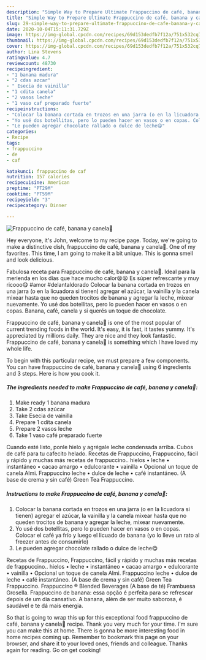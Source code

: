 ```yaml
---
description: "Simple Way to Prepare Ultimate Frappuccino de café, banana y canela🤗"
title: "Simple Way to Prepare Ultimate Frappuccino de café, banana y canela🤗"
slug: 29-simple-way-to-prepare-ultimate-frappuccino-de-cafe-banana-y-canela
date: 2020-10-04T15:11:31.729Z
image: https://img-global.cpcdn.com/recipes/69d153dedfb7f12a/751x532cq70/frappuccino-de-cafe-banana-y-canela🤗-foto-principal.jpg
thumbnail: https://img-global.cpcdn.com/recipes/69d153dedfb7f12a/751x532cq70/frappuccino-de-cafe-banana-y-canela🤗-foto-principal.jpg
cover: https://img-global.cpcdn.com/recipes/69d153dedfb7f12a/751x532cq70/frappuccino-de-cafe-banana-y-canela🤗-foto-principal.jpg
author: Lina Stevens
ratingvalue: 4.7
reviewcount: 48730
recipeingredient:
- "1 banana madura"
- "2 cdas azcar"
- " Esecia de vainilla"
- "1 cdita canela"
- "2 vasos leche"
- "1 vaso caf preparado fuerte"
recipeinstructions:
- "Colocar la banana cortada en trozos en una jarra (o en la licuadora si tienen) agregar el azúcar, la vainilla y la canela mixear hasta que no queden trocitos de banana y agregar la leche, mixear nuevamente."
- "Yo usé dos botellitas, pero lo pueden hacer en vasos o en copas. Colocar el café ya frío y luego el licuado de banana (yo lo lleve un rato al freezer antes de consumirlo)"
- "Le pueden agregar chocolate rallado o dulce de leche😋"
categories:
- Recipe
tags:
- frappuccino
- de
- caf

katakunci: frappuccino de caf 
nutrition: 157 calories
recipecuisine: American
preptime: "PT29M"
cooktime: "PT59M"
recipeyield: "3"
recipecategory: Dinner

---
```



![Frappuccino de café, banana y canela🤗](https://img-global.cpcdn.com/recipes/69d153dedfb7f12a/751x532cq70/frappuccino-de-cafe-banana-y-canela🤗-foto-principal.jpg)

Hey everyone, it's John, welcome to my recipe page. Today, we're going to make a distinctive dish, frappuccino de café, banana y canela🤗. One of my favorites. This time, I am going to make it a bit unique. This is gonna smell and look delicious.

Fabulosa receta para Frappuccino de café, banana y canela🤗. Ideal para la merienda en los días que hace mucho calor😫😫 Es súper refrescante y muy ricooo😋 #amor #delantaldorado Colocar la banana cortada en trozos en una jarra (o en la licuadora si tienen) agregar el azúcar, la vainilla y la canela mixear hasta que no queden trocitos de banana y agregar la leche, mixear nuevamente. Yo usé dos botellitas, pero lo pueden hacer en vasos o en copas. Banana, café, canela y si querés un toque de chocolate.

Frappuccino de café, banana y canela🤗 is one of the most popular of current trending foods in the world. It's easy, it is fast, it tastes yummy. It's appreciated by millions daily. They are nice and they look fantastic. Frappuccino de café, banana y canela🤗 is something which I have loved my whole life.


To begin with this particular recipe, we must prepare a few components. You can have frappuccino de café, banana y canela🤗 using 6 ingredients and 3 steps. Here is how you cook it.

<!--inarticleads1-->

##### The ingredients needed to make Frappuccino de café, banana y canela🤗:

1. Make ready 1 banana madura
1. Take 2 cdas azúcar
1. Take  Esecia de vainilla
1. Prepare 1 cdita canela
1. Prepare 2 vasos leche
1. Take 1 vaso café preparado fuerte


Cuando esté listo, ponle hielo y agrégale leche condensada arriba. Cubos de café para tu cafecito helado. Recetas de Frappuccino, Frappuccino, fácil y rápido y muchas más recetas de frappuccino.. hielos • leche • instantáneo • cacao amargo • edulcorante • vainilla • Opcional un toque de canela Almi. Frappuccino leche • dulce de leche • café instantáneo. (A base de crema y sin café) Green Tea Frappuccino. 

<!--inarticleads2-->

##### Instructions to make Frappuccino de café, banana y canela🤗:

1. Colocar la banana cortada en trozos en una jarra (o en la licuadora si tienen) agregar el azúcar, la vainilla y la canela mixear hasta que no queden trocitos de banana y agregar la leche, mixear nuevamente.
1. Yo usé dos botellitas, pero lo pueden hacer en vasos o en copas. Colocar el café ya frío y luego el licuado de banana (yo lo lleve un rato al freezer antes de consumirlo)
1. Le pueden agregar chocolate rallado o dulce de leche😋


Recetas de Frappuccino, Frappuccino, fácil y rápido y muchas más recetas de frappuccino.. hielos • leche • instantáneo • cacao amargo • edulcorante • vainilla • Opcional un toque de canela Almi. Frappuccino leche • dulce de leche • café instantáneo. (A base de crema y sin café) Green Tea Frappuccino. Frappuccino ® Blended Beverages (A base de té) Frambuesa Grosella. Frappuccino de banana: essa opção é perfeita para se refrescar depois de um dia cansativo. A banana, além de ser muito saborosa, é saudável e te dá mais energia. 

So that is going to wrap this up for this exceptional food frappuccino de café, banana y canela🤗 recipe. Thank you very much for your time. I'm sure you can make this at home. There is gonna be more interesting food in home recipes coming up. Remember to bookmark this page on your browser, and share it to your loved ones, friends and colleague. Thanks again for reading. Go on get cooking!
